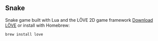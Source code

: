## Snake

Snake game built with Lua and the LÖVE 2D game framework
[Download LÖVE](https://love2d.org/) or install with Homebrew:

```
brew install love
```
